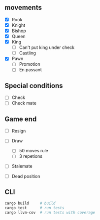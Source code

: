 ## movements

- [x] Rook
- [x] Knight
- [x] Bishop
- [x] Queen
- [x] King
    - [ ] Can't put king under check
    - [ ] Castling
- [x] Pawn
    - [ ] Promotion
    - [ ] En passant

## Special conditions

- [ ] Check
- [ ] Check mate

## Game end

- [ ] Resign
- [ ] Draw
    - [ ] 50 moves rule
    - [ ] 3 repetions
- [ ] Stalemate
- [ ] Dead position


## CLI

```sh
cargo build     # build
cargo test      # run tests
cargo llvm-cov  # run tests with coverage 
```
